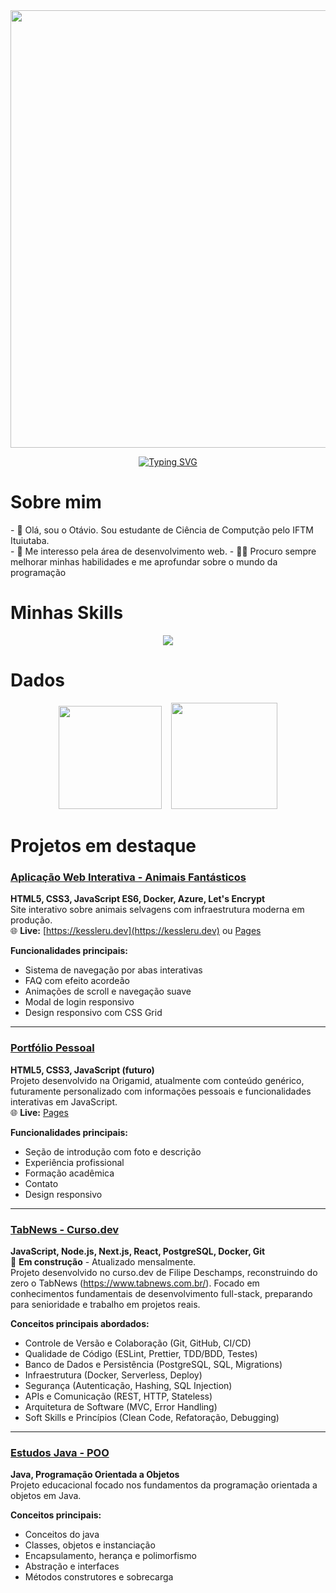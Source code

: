 <div align="center">
  <img src="https://user-images.githubusercontent.com/74038190/225813708-98b745f2-7d22-48cf-9150-083f1b00d6c9.gif" width="700">
</div>

<p align="center">
    <a href="https://git.io/typing-svg"><img src="https://readme-typing-svg.demolab.com?font=Fira+Code&size=30&duration=3000&width=435&lines=Ot%C3%A1vio+Kessler+Ustra;IFTM%E2%80%8E+%E2%80%8E+%E2%80%8E%E2%80%8E+%E2%80%8E-+%E2%80%8E+%E2%80%8E++Ituiutaba" alt="Typing SVG" /></a>
</p>

# Sobre mim

<p>
- 👋 Olá, sou o Otávio. Sou estudante de Ciência de Computção pelo IFTM Ituiutaba.<br>
- 👀 Me interesso pela área de desenvolvimento web.
- 🧑‍💻 Procuro sempre melhorar minhas habilidades e me aprofundar sobre o mundo da programação
</p>

# Minhas Skills

<p align="center">
  <a href="https://skillicons.dev">
    <img src="https://skillicons.dev/icons?i=java,cpp,html,css,javascript" />
  </a>
</p>

# Dados

<p align="center">
  <img src="https://github-readme-stats.vercel.app/api?username=kessleru&show_icons=true&theme=algolia" height="165"/>
  &nbsp;&nbsp;
  <img src="https://github-readme-stats.vercel.app/api/top-langs/?username=kessleru&layout=compact&theme=algolia&hide=Jupyter%20Notebook" height="170" />
</p>

# Projetos em destaque

### [Aplicação Web Interativa - Animais Fantásticos](https://github.com/kessleru/Animais-Web)

**HTML5, CSS3, JavaScript ES6, Docker, Azure, Let's Encrypt**  
Site interativo sobre animais selvagens com infraestrutura moderna em produção.  
🌐 **Live:** [https://kessleru.dev](https://kessleru.dev) ou [Pages](https://kessleru.github.io/Animais-Web/)

**Funcionalidades principais:**

- Sistema de navegação por abas interativas
- FAQ com efeito acordeão
- Animações de scroll e navegação suave
- Modal de login responsivo
- Design responsivo com CSS Grid

---

### [Portfólio Pessoal](https://github.com/kessleru/Portifolio)

**HTML5, CSS3, JavaScript (futuro)**  
Projeto desenvolvido na Origamid, atualmente com conteúdo genérico, futuramente personalizado com informações pessoais e funcionalidades interativas em JavaScript.  
🌐 **Live:** [Pages](https://kessleru.github.io/Portifolio/)

**Funcionalidades principais:**

- Seção de introdução com foto e descrição
- Experiência profissional
- Formação acadêmica
- Contato
- Design responsivo

---

### [TabNews - Curso.dev](https://github.com/kessleru/tabnews-cursoDev)

**JavaScript, Node.js, Next.js, React, PostgreSQL, Docker, Git**  
🚧 **Em construção** - Atualizado mensalmente.  
Projeto desenvolvido no curso.dev de Filipe Deschamps, reconstruindo do zero o TabNews (https://www.tabnews.com.br/). Focado em conhecimentos fundamentais de desenvolvimento full-stack, preparando para senioridade e trabalho em projetos reais.

**Conceitos principais abordados:**

- Controle de Versão e Colaboração (Git, GitHub, CI/CD)
- Qualidade de Código (ESLint, Prettier, TDD/BDD, Testes)
- Banco de Dados e Persistência (PostgreSQL, SQL, Migrations)
- Infraestrutura (Docker, Serverless, Deploy)
- Segurança (Autenticação, Hashing, SQL Injection)
- APIs e Comunicação (REST, HTTP, Stateless)
- Arquitetura de Software (MVC, Error Handling)
- Soft Skills e Princípios (Clean Code, Refatoração, Debugging)

---

### [Estudos Java - POO](https://github.com/kessleru/Java-POO)

**Java, Programação Orientada a Objetos**  
Projeto educacional focado nos fundamentos da programação orientada a objetos em Java.

**Conceitos principais:**

- Conceitos do java
- Classes, objetos e instanciação
- Encapsulamento, herança e polimorfismo
- Abstração e interfaces
- Métodos construtores e sobrecarga
